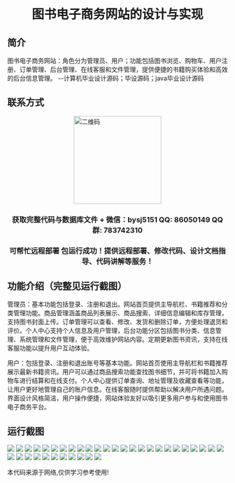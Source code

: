 <p><h1 align="center">图书电子商务网站的设计与实现</h1></p>

## 简介
图书电子商务网站：角色分为管理员、用户；功能包括图书浏览、购物车、用户注册、订单管理、后台管理、在线客服和文件管理，提供便捷的书籍购买体验和高效的后台信息管理。    --计算机毕业设计源码；毕设源码；java毕业设计源码


## 联系方式
<img src="https://bs-1329754181.cos.ap-shanghai.myqcloud.com/wx.jpg" alt="二维码" style="display: block; margin: 0 auto;" width="200px">
<p><h3 align="center">获取完整代码与数据库文件 + 微信：bysj5151 QQ: 86050149 QQ群: 783742310</h3></p>
<p><h3 align="center">可帮忙远程部署 包运行成功！提供远程部署、修改代码、设计文档指导、代码讲解等服务！</h3></p>

## 功能介绍（完整见运行截图）
管理员：基本功能包括登录、注册和退出。网站首页提供主导航栏、书籍推荐和分类管理功能。商品管理涵盖商品列表展示、商品搜索、详细信息编辑和库存管理，支持图书封面上传。订单管理可以查看、修改、发货和删除订单，方便处理退货和评价。个人中心支持个人信息及用户管理，后台功能分区包括图书分类、信息管理、系统管理和文件管理，便于高效维护网站内容。定期更新图书资讯，支持在线客服功能以提升用户互动体验。

用户：包括登录、注册和退出账号等基本功能。网站首页使用主导航栏和书籍推荐展示最新书籍资讯。用户可以通过商品搜索功能查找图书细节，并可将书籍加入购物车进行结算和在线支付。个人中心提供订单查询、地址管理及收藏查看等功能，让用户更好地管理自己的账户信息。在线客服随时提供帮助以解决用户所遇问题。界面设计风格简洁，用户操作便捷，网站体验友好以吸引更多用户参与和使用图书电子商务平台。


## 运行截图
![](https://bs-1329754181.cos.ap-shanghai.myqcloud.com/spring/BookECommerceWebsiteDesignAndImplementation/img/001.jpg)
![](https://bs-1329754181.cos.ap-shanghai.myqcloud.com/spring/BookECommerceWebsiteDesignAndImplementation/img/002.jpg)
![](https://bs-1329754181.cos.ap-shanghai.myqcloud.com/spring/BookECommerceWebsiteDesignAndImplementation/img/003.jpg)
![](https://bs-1329754181.cos.ap-shanghai.myqcloud.com/spring/BookECommerceWebsiteDesignAndImplementation/img/004.jpg)
![](https://bs-1329754181.cos.ap-shanghai.myqcloud.com/spring/BookECommerceWebsiteDesignAndImplementation/img/005.jpg)
![](https://bs-1329754181.cos.ap-shanghai.myqcloud.com/spring/BookECommerceWebsiteDesignAndImplementation/img/006.jpg)
![](https://bs-1329754181.cos.ap-shanghai.myqcloud.com/spring/BookECommerceWebsiteDesignAndImplementation/img/007.jpg)
![](https://bs-1329754181.cos.ap-shanghai.myqcloud.com/spring/BookECommerceWebsiteDesignAndImplementation/img/008.jpg)
![](https://bs-1329754181.cos.ap-shanghai.myqcloud.com/spring/BookECommerceWebsiteDesignAndImplementation/img/009.jpg)
![](https://bs-1329754181.cos.ap-shanghai.myqcloud.com/spring/BookECommerceWebsiteDesignAndImplementation/img/010.jpg)
![](https://bs-1329754181.cos.ap-shanghai.myqcloud.com/spring/BookECommerceWebsiteDesignAndImplementation/img/011.jpg)
![](https://bs-1329754181.cos.ap-shanghai.myqcloud.com/spring/BookECommerceWebsiteDesignAndImplementation/img/012.jpg)
![](https://bs-1329754181.cos.ap-shanghai.myqcloud.com/spring/BookECommerceWebsiteDesignAndImplementation/img/013.jpg)
![](https://bs-1329754181.cos.ap-shanghai.myqcloud.com/spring/BookECommerceWebsiteDesignAndImplementation/img/014.jpg)
![](https://bs-1329754181.cos.ap-shanghai.myqcloud.com/spring/BookECommerceWebsiteDesignAndImplementation/img/015.jpg)
![](https://bs-1329754181.cos.ap-shanghai.myqcloud.com/spring/BookECommerceWebsiteDesignAndImplementation/img/016.jpg)
![](https://bs-1329754181.cos.ap-shanghai.myqcloud.com/spring/BookECommerceWebsiteDesignAndImplementation/img/017.jpg)
![](https://bs-1329754181.cos.ap-shanghai.myqcloud.com/spring/BookECommerceWebsiteDesignAndImplementation/img/018.jpg)
![](https://bs-1329754181.cos.ap-shanghai.myqcloud.com/spring/BookECommerceWebsiteDesignAndImplementation/img/019.jpg)
![](https://bs-1329754181.cos.ap-shanghai.myqcloud.com/spring/BookECommerceWebsiteDesignAndImplementation/img/020.jpg)
![](https://bs-1329754181.cos.ap-shanghai.myqcloud.com/spring/BookECommerceWebsiteDesignAndImplementation/img/021.jpg)
![](https://bs-1329754181.cos.ap-shanghai.myqcloud.com/spring/BookECommerceWebsiteDesignAndImplementation/img/022.jpg)
![](https://bs-1329754181.cos.ap-shanghai.myqcloud.com/spring/BookECommerceWebsiteDesignAndImplementation/img/023.jpg)
![](https://bs-1329754181.cos.ap-shanghai.myqcloud.com/spring/BookECommerceWebsiteDesignAndImplementation/img/024.jpg)
![](https://bs-1329754181.cos.ap-shanghai.myqcloud.com/spring/BookECommerceWebsiteDesignAndImplementation/img/025.jpg)
![](https://bs-1329754181.cos.ap-shanghai.myqcloud.com/spring/BookECommerceWebsiteDesignAndImplementation/img/026.jpg)
![](https://bs-1329754181.cos.ap-shanghai.myqcloud.com/spring/BookECommerceWebsiteDesignAndImplementation/img/027.jpg)
![](https://bs-1329754181.cos.ap-shanghai.myqcloud.com/spring/BookECommerceWebsiteDesignAndImplementation/img/028.jpg)
![](https://bs-1329754181.cos.ap-shanghai.myqcloud.com/spring/BookECommerceWebsiteDesignAndImplementation/img/029.jpg)
![](https://bs-1329754181.cos.ap-shanghai.myqcloud.com/spring/BookECommerceWebsiteDesignAndImplementation/img/030.jpg)
![](https://bs-1329754181.cos.ap-shanghai.myqcloud.com/spring/BookECommerceWebsiteDesignAndImplementation/img/031.jpg)
![](https://bs-1329754181.cos.ap-shanghai.myqcloud.com/spring/BookECommerceWebsiteDesignAndImplementation/img/032.jpg)
![](https://bs-1329754181.cos.ap-shanghai.myqcloud.com/spring/BookECommerceWebsiteDesignAndImplementation/img/033.jpg)
![](https://bs-1329754181.cos.ap-shanghai.myqcloud.com/spring/BookECommerceWebsiteDesignAndImplementation/img/034.jpg)
![](https://bs-1329754181.cos.ap-shanghai.myqcloud.com/spring/BookECommerceWebsiteDesignAndImplementation/img/035.jpg)
![](https://bs-1329754181.cos.ap-shanghai.myqcloud.com/spring/BookECommerceWebsiteDesignAndImplementation/img/036.jpg)

<p>本代码来源于网络,仅供学习参考使用!</p>
